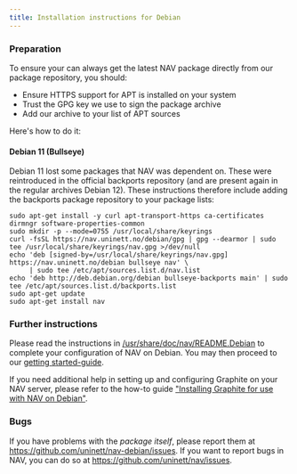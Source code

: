```yaml
---
title: Installation instructions for Debian
---
```


### Preparation

To ensure your can always get the latest NAV package directly from our package repository, you should:

  - Ensure HTTPS support for APT is installed on your system
  - Trust the GPG key we use to sign the package archive
  - Add our archive to your list of APT sources

Here's how to do it:

#### Debian 11 (Bullseye)

Debian 11 lost some packages that NAV was dependent on. These were reintroduced in the official backports repository (and are present again in the regular archives Debian 12).  These instructions therefore include adding the backports package repository to your package lists:

    sudo apt-get install -y curl apt-transport-https ca-certificates dirmngr software-properties-common
    sudo mkdir -p --mode=0755 /usr/local/share/keyrings
    curl -fsSL https://nav.uninett.no/debian/gpg | gpg --dearmor | sudo tee /usr/local/share/keyrings/nav.gpg >/dev/null
    echo 'deb [signed-by=/usr/local/share/keyrings/nav.gpg] https://nav.uninett.no/debian bullseye nav' \
         | sudo tee /etc/apt/sources.list.d/nav.list
    echo 'deb http://deb.debian.org/debian bullseye-backports main' | sudo tee /etc/apt/sources.list.d/backports.list
    sudo apt-get update
    sudo apt-get install nav

### Further instructions

Please read the instructions in [/usr/share/doc/nav/README.Debian](https://raw.githubusercontent.com/Uninett/nav-debian/master/debian/README.Debian) to complete your configuration of NAV on Debian. You may then proceed to our [getting started-guide](https://nav.readthedocs.io/en/latest/intro/getting-started.html).

If you need additional help in setting up and configuring Graphite on your NAV server, please refer to the how-to guide ["Installing Graphite for use with NAV on Debian"](https://nav.readthedocs.io/en/latest/howto/installing-graphite-on-debian.html).

### Bugs

If you have problems with the *package itself*, please report them at <https://github.com/uninett/nav-debian/issues>. If you want to report bugs in NAV, you can do so at <https://github.com/uninett/nav/issues>.
